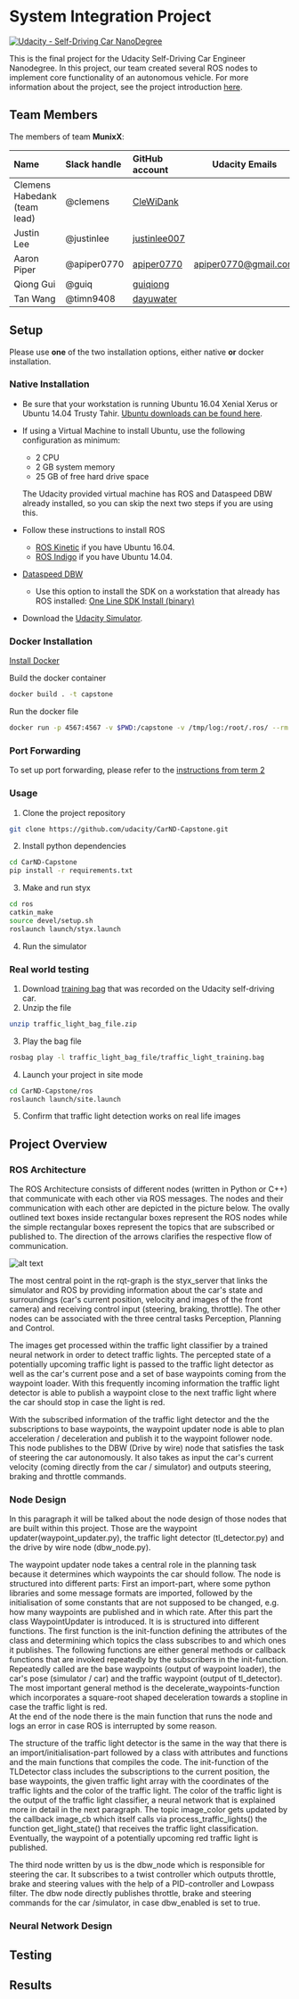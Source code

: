 # System Integration Project
[![Udacity - Self-Driving Car NanoDegree](https://s3.amazonaws.com/udacity-sdc/github/shield-carnd.svg)](http://www.udacity.com/drive)

This is the final project for the Udacity Self-Driving Car Engineer Nanodegree.  In this project, our team created several ROS nodes to implement core functionality of an autonomous vehicle.  For more information about the project, see the project introduction [here](https://classroom.udacity.com/nanodegrees/nd013/parts/6047fe34-d93c-4f50-8336-b70ef10cb4b2/modules/e1a23b06-329a-4684-a717-ad476f0d8dff/lessons/462c933d-9f24-42d3-8bdc-a08a5fc866e4/concepts/5ab4b122-83e6-436d-850f-9f4d26627fd9).

## Team Members
The members of team <b>MunixX</b>:

| Name                          | Slack handle | GitHub account                                    | Udacity Emails               |
|:------------------------------|:-------------|:--------------------------------------------------|------------------------------|
| Clemens Habedank (team lead)  | @clemens     | [CleWiDank](https://github.com/CleWiDank)         |                              |
| Justin Lee                    | @justinlee   | [justinlee007]( https://github.com/justinlee007)  |                              |
| Aaron Piper                   | @apiper0770  | [apiper0770]( https://github.com/apiper0770)   | apiper0770@gmail.com            |                                                      |
| Qiong Gui                     | @guiq        | [guiqiong](https://github.com/guiqiong)           |                              |
| Tan Wang                      | @timn9408    | [dayuwater](https://github.com/dayuwater)                                                   |                              |

## Setup

Please use **one** of the two installation options, either native **or** docker installation.

### Native Installation

* Be sure that your workstation is running Ubuntu 16.04 Xenial Xerus or Ubuntu 14.04 Trusty Tahir. [Ubuntu downloads can be found here](https://www.ubuntu.com/download/desktop).
* If using a Virtual Machine to install Ubuntu, use the following configuration as minimum:
  * 2 CPU
  * 2 GB system memory
  * 25 GB of free hard drive space

  The Udacity provided virtual machine has ROS and Dataspeed DBW already installed, so you can skip the next two steps if you are using this.

* Follow these instructions to install ROS
  * [ROS Kinetic](http://wiki.ros.org/kinetic/Installation/Ubuntu) if you have Ubuntu 16.04.
  * [ROS Indigo](http://wiki.ros.org/indigo/Installation/Ubuntu) if you have Ubuntu 14.04.
* [Dataspeed DBW](https://bitbucket.org/DataspeedInc/dbw_mkz_ros)
  * Use this option to install the SDK on a workstation that already has ROS installed: [One Line SDK Install (binary)](https://bitbucket.org/DataspeedInc/dbw_mkz_ros/src/81e63fcc335d7b64139d7482017d6a97b405e250/ROS_SETUP.md?fileviewer=file-view-default)
* Download the [Udacity Simulator](https://github.com/udacity/CarND-Capstone/releases).

### Docker Installation
[Install Docker](https://docs.docker.com/engine/installation/)

Build the docker container
```bash
docker build . -t capstone
```

Run the docker file
```bash
docker run -p 4567:4567 -v $PWD:/capstone -v /tmp/log:/root/.ros/ --rm -it capstone
```

### Port Forwarding
To set up port forwarding, please refer to the [instructions from term 2](https://classroom.udacity.com/nanodegrees/nd013/parts/40f38239-66b6-46ec-ae68-03afd8a601c8/modules/0949fca6-b379-42af-a919-ee50aa304e6a/lessons/f758c44c-5e40-4e01-93b5-1a82aa4e044f/concepts/16cf4a78-4fc7-49e1-8621-3450ca938b77)

### Usage

1. Clone the project repository
```bash
git clone https://github.com/udacity/CarND-Capstone.git
```

2. Install python dependencies
```bash
cd CarND-Capstone
pip install -r requirements.txt
```
3. Make and run styx
```bash
cd ros
catkin_make
source devel/setup.sh
roslaunch launch/styx.launch
```
4. Run the simulator

### Real world testing
1. Download [training bag](https://s3-us-west-1.amazonaws.com/udacity-selfdrivingcar/traffic_light_bag_file.zip) that was recorded on the Udacity self-driving car.
2. Unzip the file
```bash
unzip traffic_light_bag_file.zip
```
3. Play the bag file
```bash
rosbag play -l traffic_light_bag_file/traffic_light_training.bag
```
4. Launch your project in site mode
```bash
cd CarND-Capstone/ros
roslaunch launch/site.launch
```
5. Confirm that traffic light detection works on real life images

## Project Overview

### ROS Architecture

The ROS Architecture consists of different nodes (written in Python or C++) that communicate with each other via ROS messages. The nodes and their communication with each other are depicted in the picture below. The ovally outlined text boxes inside rectangular boxes represent the ROS nodes while the simple rectangular boxes represent the topics that are subscribed or published to. The direction of the arrows clarifies the respective flow of communication. 

![alt text](https://github.com/CleWiDank/CarND-Capstone/blob/master/rosgraph.jpg)

The most central point in the rqt-graph is the styx_server that links the simulator and ROS by providing information about the car's state and surroundings (car's current position, velocity and images of the front camera) and receiving control input (steering, braking, throttle). The other nodes can be associated with the three central tasks Perception, Planning and Control. 

The images get processed within the traffic light classifier by a trained neural network in order to detect traffic lights. The percepted state of a potentially upcoming traffic light is passed to the traffic light detector as well as the car's current pose and a set of base waypoints coming from the waypoint loader. With this frequently incoming information the traffic light detector is able to publish a waypoint close to the next traffic light where the car should stop in case the light is red. 

With the subscribed information of the traffic light detector and the the subscriptions to base waypoints, the waypoint updater node is able to plan acceleration / deceleration and publish it to the waypoint follower node. This node publishes to the DBW (Drive by wire) node that satisfies the task of steering the car autonomously. It also takes as input the car's current velocity (coming directly from the car / simulator) and outputs steering, braking and throttle commands. 

### Node Design

In this paragraph it will be talked about the node design of those nodes that are built within this project. Those are the waypoint updater(waypoint_updater.py), the traffic light detector (tl_detector.py) and the drive by wire node (dbw_node.py). 

The waypoint updater node takes a central role in the planning task because it determines which waypoints the car should follow. The node is structured into different parts: First an import-part, where some python libraries and some message formats are imported, followed by the initialisation of some constants that are not supposed to be changed, e.g. how many waypoints are published and in which rate. After this part the class WaypointUpdater is introduced. It is is structured into different functions. The first function is the init-function defining the attributes of the class and determining which topics the class subscribes to and which ones it publishes. 
The following functions are either general methods or callback functions that are invoked repeatedly by the subscribers in the init-function. Repeatedly called are the base waypoints (output of waypoint loader), the car's pose (simulator / car) and the traffic waypoint (output of tl_detector). The most important general method is the decelerate_waypoints-function which incorporates a square-root shaped deceleration towards a stopline in case the traffic light is red.  
At the end of the node there is the main function that runs the node and logs an error in case ROS is interrupted by some reason. 

The structure of the traffic light detector is the same in the way that there is an import/initialisation-part followed by a class with attributes and functions and the main functions that compiles the code. The init-function of the TLDetector class includes the subscriptions to the current position, the base waypoints, the given traffic light array with the coordinates of the traffic lights and the color of the traffic light. The color of the traffic light is the output of the traffic light classifier, a neural network that is explained more in detail in the next paragraph. The topic image_color gets updated by the callback image_cb which itself calls via process_traffic_lights() the function get_light_state() that receives the traffic light classification. Eventually, the waypoint of a potentially upcoming red traffic light is published.

The third node written by us is the dbw_node which is responsible for steering the car. It subscribes to a twist controller which outputs throttle, brake and steering values with the help of a PID-controller and Lowpass filter. The dbw node directly publishes throttle, brake and steering commands for the car /simulator, in case dbw_enabled is set to true. 

### Neural Network Design

## Testing

## Results
